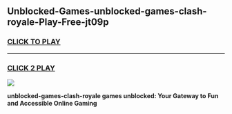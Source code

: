 
## Unblocked-Games-unblocked-games-clash-royale-Play-Free-jt09p
<h3>
<a href="https://premium76.site?title=unblocked-games-clash-royale&ref=23A">CLICK TO PLAY</a></h3>
<hr>

<h3>
<a href="https://premium76.site?title=unblocked-games-clash-royale&ref=23A">CLICK 2 PLAY</a>
  
</h3>

<a href="https://premium76.site?title=unblocked-games-clash-royale&ref=23A"><img src="https://clearcache.store/games.png"></a>


**unblocked-games-clash-royale games unblocked: Your Gateway to Fun and Accessible Online Gaming**
